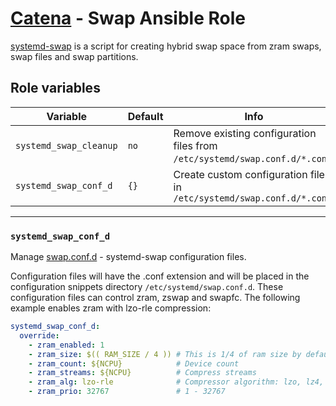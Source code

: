 # [Catena](https://github.com/alysoid/catena) - Swap Ansible Role

[systemd-swap](https://man.archlinux.org/man/systemd-swap.8) is a script for creating hybrid swap space from zram swaps, swap files and swap partitions.

## Role variables

| Variable               | Default  | Info
| ---------------------- | -------- | ------------
| `systemd_swap_cleanup` | `no`     | Remove existing configuration files from `/etc/systemd/swap.conf.d/*.conf`.
| `systemd_swap_conf_d`  | `{}`     | Create custom configuration files in `/etc/systemd/swap.conf.d/*.conf`

---

### `systemd_swap_conf_d`

Manage [swap.conf.d](https://man.archlinux.org/man/swap.conf.5) - systemd-swap configuration files.

Configuration files will have the .conf extension and will be placed in the configuration snippets directory `/etc/systemd/swap.conf.d`. These configuration files can control zram, zswap and swapfc. The following example enables zram with lzo-rle compression:

```yaml
systemd_swap_conf_d:
  override:
    - zram_enabled: 1
    - zram_size: $(( RAM_SIZE / 4 )) # This is 1/4 of ram size by default.
    - zram_count: ${NCPU}            # Device count
    - zram_streams: ${NCPU}          # Compress streams
    - zram_alg: lzo-rle              # Compressor algorithm: lzo, lz4, zstd, lzo-rle
    - zram_prio: 32767               # 1 - 32767
```
